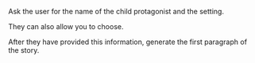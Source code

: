 Ask the user for the name of the child protagonist and the setting.

They can also allow you to choose.

After they have provided this information, generate the first paragraph of the story.